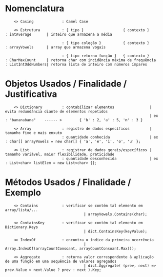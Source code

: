 # Nomenclatura
        
        <> Casing             : Camel Case
        
        <> Estrutura          : { tipo }                  { contexto }                    : intAverage       | inteiro que armazena a média
                                        
                              : { tipo coleção }          { contexto }                    : arrayVowels      | array que armazena vogais

                              : { tipo retorno função }   { contexto }                    : CharMaxCount     | retorna char com incidência máxima de frequência                                                                                                      : ListIntOddNumbers| retorna lista de inteiro com números ímpares

# Objetos Usados / Finalidade / Justificativa

        <> Dictionary         : contabilizar elementos                | evita redundância diante de elementos repetidos
                                                                      | ex : "bananabana"    ------ >        { 'b' : 2, 'a' : 5, 'n' : 3 } 
                                                                            
        <> Array              : registro de dados específicos         | tamanho fixo e mais enxuto 
                              : quantidade conhecida                  | ex : char[] arrayVowels = new char[] { 'a', 'e', 'i', 'o', 'u' };
                                                                             
        <> List               : registrar de dados gerais/específicos | tamanho variável, maior flexibilidade, praticidade
                              : quantidade desconhecida               | ex : List<char> listElem = new List<char> {};
                                     
# Métodos Usados / Finalidade / Exemplo

        <> Contains           : verificar se contém tal elemento em array/lista/...     
                                        | arrayVowels.Contains(char);
                                                
        <> ContainsKey        : verificar se contém tal elemento em Dictionary.Keys  
                                        | dict.ContainsKey(keyValue);
                                                
        <> IndexOf            : encontra o índice da primeira ocorrência             
                                        | Array.IndexOf(arrayCountConsoant, arrayCountConsoant.Max());
        
        <> Aggregate          : retorna valor correspondente à aplicação de uma função em uma sequência de valores agregados
                                        | dict.Aggregate( (prev, next) => prev.Value > next.Value ? prev : next ).Key;
